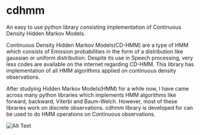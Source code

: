 # cdhmm
An easy to use python library consisting implementation of Continuous Density Hidden Markov Models.

Continuous Density Hidden Markov Models(CD-HMM) are a type of HMM which consists of Emission probabilities in the form of a distribution like gaussian or uniform distribution. Despite its use in Speech processing, very less codes are available on the internet regarding CD-HMM. This library has implementation of all HMM algorithms applied on continuous density observations.

After studying Hidden Markov Models(HMM) for a while now, I have came across many python libraries which implements HMM algorithms like forward,  backward, Viterbi and Baum-Welch. However, most of these libraries work on discrete observations. cdhmm library is developed for can be used to do HMM operations on Continuous observations.

![Alt Text](/user/HS226/am02875/Downloads/1_FAuNzpW8X5FTunwiiyJDoA.gif)